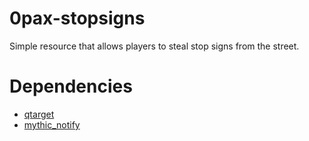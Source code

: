 # 0pax-stopsigns

Simple resource that allows players to steal stop signs from the street.

# Dependencies

- [qtarget](https://github.com/QuantusRP/qtarget)
- [mythic_notify](https://github.com/JayMontana36/mythic_notify)
